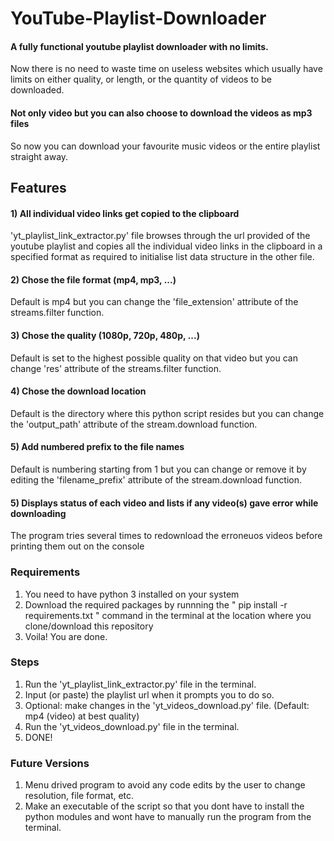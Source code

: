 # YouTube-Playlist-Downloader
#### A fully functional youtube playlist downloader with no limits.
Now there is no need to waste time on useless websites which usually have limits on either quality, or length, or the quantity of videos to be downloaded.

#### Not only video but you can also choose to download the videos as mp3 files
So now you can download your favourite music videos or the entire playlist straight away.

## Features
#### 1) All individual video links get copied to the clipboard
'yt_playlist_link_extractor.py' file browses through the url provided of the youtube playlist and copies all the individual video links in the clipboard in a specified format as required to initialise list data structure in the other file.
#### 2) Chose the file format (mp4, mp3, ...)
Default is mp4 but you can change the 'file_extension' attribute of the streams.filter function.
#### 3) Chose the quality (1080p, 720p, 480p, ...)
Default is set to the highest possible quality on that video but you can change 'res' attribute of the streams.filter function.
#### 4) Chose the download location
Default is the directory where this python script resides but you can change the 'output_path' attribute of the stream.download function.
#### 5) Add numbered prefix to the file names
Default is numbering starting from 1 but you can change or remove it by editing the 'filename_prefix' attribute of the stream.download function.
#### 5) Displays status of each video and lists if any video(s) gave error while downloading 
The program tries several times to redownload the erroneuos videos before printing them out on the console

### Requirements
1) You need to have python 3 installed on your system
2) Download the required packages by runnning the "  pip install -r requirements.txt  " command in the terminal at the location where you clone/download this repository
3) Voila! You are done.

### Steps
1) Run the 'yt_playlist_link_extractor.py' file in the terminal.
2) Input (or paste) the playlist url when it prompts you to do so.
3) Optional: make changes in the 'yt_videos_download.py' file. (Default: mp4 (video) at best quality)
4) Run the 'yt_videos_download.py' file in the terminal.
4) DONE!

### Future Versions
1) Menu drived program to avoid any code edits by the user to change resolution, file format, etc.
2) Make an executable of the script so that you dont have to install the python modules and wont have to manually run the program from the terminal.
